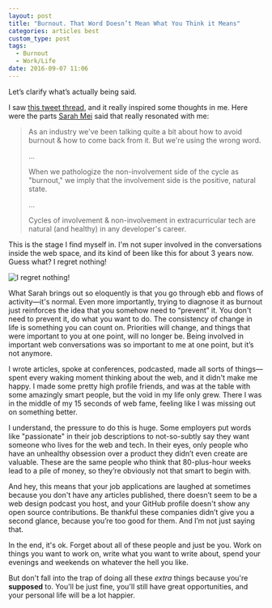 ```yaml
---
layout: post
title: "Burnout. That Word Doesn’t Mean What You Think it Means"
categories: articles best
custom_type: post
tags:
  - Burnout
  - Work/Life
date: 2016-09-07 11:06
---
```

Let’s clarify what’s actually being said.

I saw [this tweet thread](https://twitter.com/sarahmei/status/771093162676727808), and it really inspired some thoughts in me. Here were the parts [Sarah Mei](http://www.sarahmei.com/blog/) said that really resonated with me:

> As an industry we've been talking quite a bit about how to avoid burnout & how to come back from it. But we're using the wrong word.
>
>…
>
> When we pathologize the non-involvement side of the cycle as "burnout," we imply that the involvement side is the positive, natural state.
>
>…
>
> Cycles of involvement & non-involvement in extracurricular tech are natural (and healthy) in any developer's career.

This is the stage I find myself in. I'm not super involved in the conversations inside the web space, and its kind of been like this for about 3 years now. Guess what? I regret nothing!

![I regret nothing!](http://i.giphy.com/p837FJ0slt0eQ.gif "I regret nothing!")

What Sarah brings out so eloquently is that you go through ebb and flows of activity—it's normal. Even more importantly, trying to diagnose it as burnout just reinforces the idea that you somehow need to “prevent” it. You don't need to prevent it, do what you want to do. The consistency of change in life is something you can count on. Priorities will change, and things that were important to you at one point, will no longer be. Being involved in important web conversations was so important to me at one point, but it’s not anymore.

I wrote articles, spoke at conferences, podcasted, made all sorts of things—spent every waking moment thinking about the web, and it didn't make me happy. I made some pretty high profile friends, and was at the table with some amazingly smart people, but the void in my life only grew. There I was in the middle of my 15 seconds of web fame, feeling like I was missing out on something better.

I understand, the pressure to do this is huge. Some employers put words like "passionate" in their job descriptions to not-so-subtly say they want someone who lives for the web and tech. In their eyes, only people who have an unhealthy obsession over a product they didn’t even create are valuable. These are the same people who think that 80-plus-hour weeks lead to a pile of money, so they’re obviously not that smart to begin with.

And hey, this means that your job applications are laughed at sometimes because you don't have any articles published, there doesn’t seem to be a web design podcast you host, and your GitHub profile doesn't show any open source contributions. Be thankful these companies didn’t give you a second glance, because you’re too good for them. And I’m not just saying that.

In the end, it's ok. Forget about all of these people and just be you. Work on things you want to work on, write what you want to write about, spend your evenings and weekends on whatever the hell you like.

But don't fall into the trap of doing all these *extra* things because you're **supposed** to. You'll be just fine, you'll still have great opportunities, and your personal life will be a lot happier.
